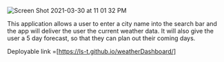 
![Screen Shot 2021-03-30 at 11 01 32 PM](https://user-images.githubusercontent.com/79895233/113084410-eb6a9d00-91ab-11eb-9d4c-0b9e17bdf929.png)





This application allows a user to enter a city name into the search bar and the app will deliver the user the current weather data. It will also give the user a 5 day forecast, so that they can plan out their coming days. 

Deployable link =[https://ls-t.github.io/weatherDashboard/]
